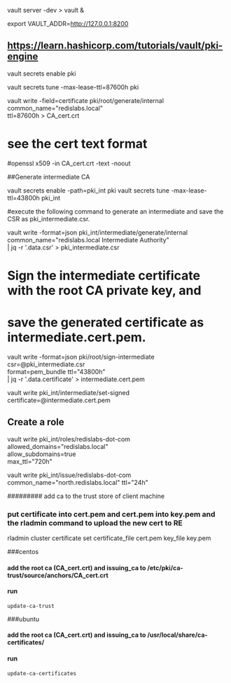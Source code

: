 vault server -dev > vault &

export VAULT_ADDR=http://127.0.0.1:8200

## https://learn.hashicorp.com/tutorials/vault/pki-engine

vault secrets enable pki

vault secrets tune -max-lease-ttl=87600h pki

vault write -field=certificate pki/root/generate/internal \
     common_name="redislabs.local" \
     ttl=87600h > CA_cert.crt

# see the cert text format
#openssl x509 -in CA_cert.crt -text -noout


##Generate intermediate CA

vault secrets enable -path=pki_int pki
vault secrets tune -max-lease-ttl=43800h pki_int

#execute the following command to generate an intermediate and save the CSR as pki_intermediate.csr.

vault write -format=json pki_int/intermediate/generate/internal \
     common_name="redislabs.local Intermediate Authority" \
     | jq -r '.data.csr' > pki_intermediate.csr

# Sign the intermediate certificate with the root CA private key, and 
# save the generated certificate as intermediate.cert.pem.

vault write -format=json pki/root/sign-intermediate csr=@pki_intermediate.csr \
     format=pem_bundle ttl="43800h" \
     | jq -r '.data.certificate' > intermediate.cert.pem

vault write pki_int/intermediate/set-signed certificate=@intermediate.cert.pem


## Create a role

vault write pki_int/roles/redislabs-dot-com \
     allowed_domains="redislabs.local" \
     allow_subdomains=true \
     max_ttl="720h"


vault write pki_int/issue/redislabs-dot-com common_name="north.redislabs.local" ttl="24h"


######### add ca to the  trust store of client machine

### put certificate into  cert.pem and  cert.pem into key.pem and the rladmin command to upload the new cert to RE

rladmin cluster certificate set <cert-name> certificate_file cert.pem key_file key.pem

###centos
#### add the root ca (CA_cert.crt) and issuing_ca to /etc/pki/ca-trust/source/anchors/CA_cert.crt 
#### run
```
update-ca-trust
```

###ubuntu
#### add the root ca (CA_cert.crt) and issuing_ca to  /usr/local/share/ca-certificates/
#### run 
```
update-ca-certificates
```     

